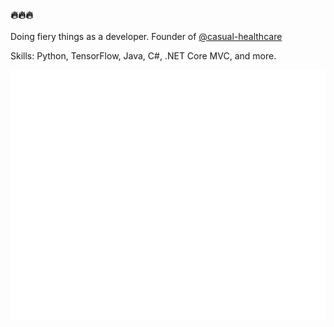 ### 🔥🔥🔥

Doing fiery things as a developer. Founder of [@casual-healthcare](https://github.com/casual-healthcare)

Skills: Python, TensorFlow, Java, C#, .NET Core MVC, and more.

![Metrics](/github-metrics.svg)
